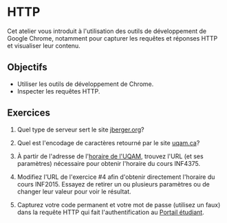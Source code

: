 HTTP
====

Cet atelier vous introduit à l'utilisation des outils de développement de Google
Chrome, notamment pour capturer les requêtes et réponses HTTP et visualiser leur
contenu.

Objectifs
---------

* Utiliser les outils de développement de Chrome.
* Inspecter les requêtes HTTP.

Exercices
---------

1. Quel type de serveur sert le site [jberger.org](http://jberger.org/)?

2. Quel est l'encodage de caractères retourné par le site [uqam.ca](http://www.uqam.ca/)?

3. À partir de l'adresse de l'[horaire de l'UQAM](http://www.etudier.uqam.ca/cours-horaires), trouvez
   l'URL (et ses paramètres) nécessaire pour obtenir l'horaire du cours INF4375.

4. Modifiez l'URL de l'exercice #4 afin d'obtenir directement l'horaire du cours
   INF2015. Essayez de retirer un ou plusieurs paramètres ou de changer leur
   valeur pour voir le résultat.

5. Capturez votre code permanent et votre mot de passe (utilisez un faux) dans
   la requête HTTP qui fait l'authentification au [Portail étudiant](https://portailetudiant.uqam.ca/).
